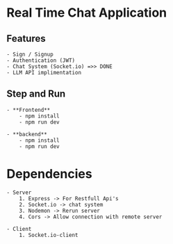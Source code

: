 # Real Time Chat Application

## Features

    - Sign / Signup
    - Authentication (JWT)
    - Chat System (Socket.io) =>> DONE
    - LLM API implimentation

## Step and Run

    - **Frontend**
        - npm install
        - npm run dev

    - **backend**
        - npm install
        - npm run dev

# Dependencies

    - Server
        1. Express -> For Restfull Api's
        2. Socket.io -> chat system
        3. Nodemon -> Rerun server
        4. Cors -> Allow connection with remote server

    - Client
        1. Socket.io-client
